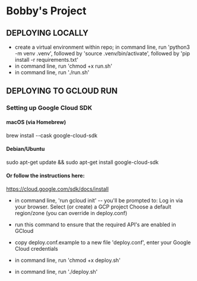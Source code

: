 # Bobby's Project

## DEPLOYING LOCALLY
- create a virtual environment within repo; in command line, run 'python3 -m venv .venv', followed by 'source .venv/bin/activate', followed by 'pip install -r requirements.txt'
- in command line, run 'chmod +x run.sh'
- in command line, run './run.sh'



## DEPLOYING TO GCLOUD RUN

### Setting up Google Cloud SDK
#### macOS (via Homebrew)
brew install --cask google-cloud-sdk

#### Debian/Ubuntu
sudo apt-get update && sudo apt-get install google-cloud-sdk

#### Or follow the instructions here:
https://cloud.google.com/sdk/docs/install

- in command line, 'run gcloud init'
-- you'll be prompted to:
Log in via your browser.
Select (or create) a GCP project
Choose a default region/zone (you can override in deploy.conf)
- run this command to ensure that the required API's are enabled in GCloud

- copy deploy.conf.example to a new file 'deploy.conf', enter your Google Cloud credentials 

- in command line, run 'chmod +x deploy.sh'

- in command line, run './deploy.sh'